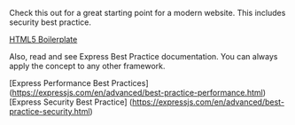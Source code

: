Check this out for a great starting point for a modern website. This includes security best practice.

[HTML5 Boilerplate](https://github.com/h5bp/html5-boilerplate)

Also, read and see Express Best Practice documentation. You can always apply the concept to any other framework.

[Express Performance Best Practices] (https://expressjs.com/en/advanced/best-practice-performance.html)
[Express Security Best Practice] (https://expressjs.com/en/advanced/best-practice-security.html)
